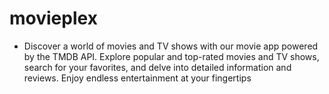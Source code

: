 # movieplex

- Discover a world of movies and TV shows with our movie app powered by the TMDB API. Explore popular and top-rated movies and TV shows, search for your favorites, and delve into detailed information and reviews. Enjoy endless entertainment at your fingertips

